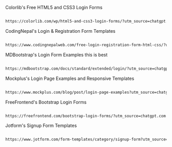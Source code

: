 Colorlib's Free HTML5 and CSS3 Login Forms

```bash

https://colorlib.com/wp/html5-and-css3-login-forms/?utm_source=chatgpt.com

```

CodingNepal's Login & Registration Form Templates

```bash

https://www.codingnepalweb.com/free-login-registration-form-html-css/?utm_source=chatgpt.com

```

MDBootstrap's Login Form Examples this is best

```bash

https://mdbootstrap.com/docs/standard/extended/login/?utm_source=chatgpt.com

```

Mockplus's Login Page Examples and Responsive Templates

```bash

https://www.mockplus.com/blog/post/login-page-examples?utm_source=chatgpt.com

```

FreeFrontend's Bootstrap Login Forms

```bash

https://freefrontend.com/bootstrap-login-forms/?utm_source=chatgpt.com

```

Jotform's Signup Form Templates

```bash

https://www.jotform.com/form-templates/category/signup-form?utm_source=chatgpt.com


```

